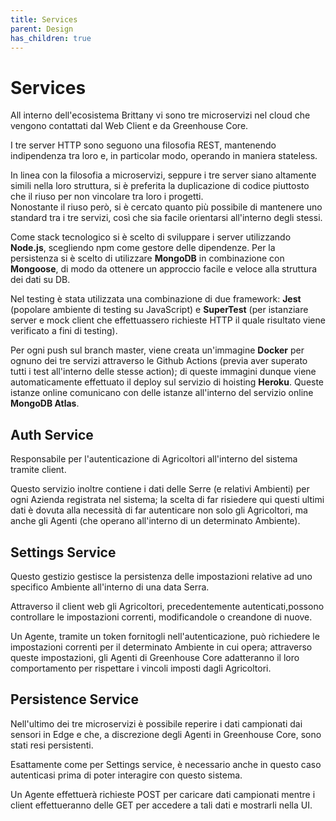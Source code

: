 ```yaml
---
title: Services
parent: Design
has_children: true
---
```


# Services

All interno dell'ecosistema Brittany vi sono tre microservizi nel cloud che vengono contattati dal Web Client e da Greenhouse Core.  

I tre server HTTP sono seguono una filosofia REST, mantenendo indipendenza tra loro e, in particolar modo, operando in maniera stateless.  

In linea con la filosofia a microservizi, seppure i tre server siano altamente simili nella loro struttura, si è preferita la duplicazione di codice piuttosto che il riuso per non vincolare tra loro i progetti.  
Nonostante il riuso però, si è cercato quanto più possibile di mantenere uno standard tra i tre servizi, così che sia facile orientarsi all'interno degli stessi.

Come stack tecnologico si è scelto di sviluppare i server utilizzando __Node.js__, scegliendo npm come gestore delle dipendenze. Per la persistenza si è scelto di utilizzare __MongoDB__ in combinazione con __Mongoose__, di modo da ottenere un approccio facile e veloce alla struttura dei dati su DB.  

Nel testing è stata utilizzata una combinazione di due framework: __Jest__ (popolare ambiente di testing su JavaScript) e __SuperTest__ (per istanziare server e mock client che effettuassero richieste HTTP il quale risultato viene verificato a fini di testing).  

Per ogni push sul branch master, viene creata un'immagine __Docker__ per ognuno dei tre servizi attraverso le Github Actions (previa aver superato tutti i test all'interno delle stesse action); di queste immagini dunque viene automaticamente effettuato il deploy sul servizio di hoisting __Heroku__. Queste istanze online comunicano con delle istanze all'interno del servizio online __MongoDB Atlas__.

## Auth Service
Responsabile per l'autenticazione di Agricoltori all'interno del sistema tramite client.  

Questo servizio inoltre contiene i dati delle Serre (e relativi Ambienti) per ogni Azienda registrata nel sistema; la scelta di far risiedere qui questi ultimi dati è dovuta alla necessità di far autenticare non solo gli Agricoltori, ma anche gli Agenti (che operano all'interno di un determinato Ambiente).

## Settings Service
Questo gestizio gestisce la persistenza delle impostazioni relative ad uno specifico Ambiente all'interno di una data Serra.  

Attraverso il client web gli Agricoltori, precedentemente autenticati,possono controllare le impostazioni correnti, modificandole o creandone di nuove.  

Un Agente, tramite un token fornitogli nell'autenticazione, può richiedere le impostazioni correnti per il determinato Ambiente in cui opera; attraverso queste impostazioni, gli Agenti di Greenhouse Core adatteranno il loro comportamento per rispettare i vincoli imposti dagli Agricoltori.

## Persistence Service
Nell'ultimo dei tre microservizi è possibile reperire i dati campionati dai sensori in Edge e che, a discrezione degli Agenti in Greenhouse Core, sono stati resi persistenti.  

Esattamente come per Settings service, è necessario anche in questo caso autenticasi prima di poter interagire con questo sistema.  

Un Agente effettuerà richieste POST per caricare dati campionati mentre i client effettueranno delle GET per accedere a tali dati e mostrarli nella UI.
